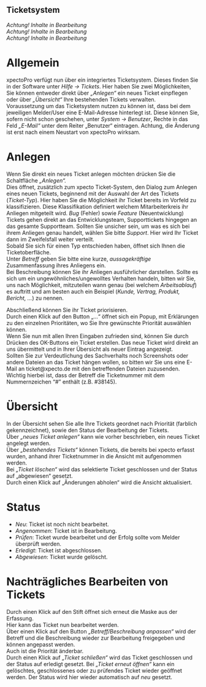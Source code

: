 <!DOCTYPE html>
<html>
<head>
<meta charset="utf-8">
<meta name="viewport" content="width=device-width, initial-scale=1.0">
<title>130_Ticketsystem.md</title>
<link rel="stylesheet" href="https://stackedit.io/res-min/themes/base.css" />
<script type="text/javascript" src="https://cdn.mathjax.org/mathjax/latest/MathJax.js?config=TeX-AMS_HTML"></script>
</head>
<body><div class="container"><h2 id="ticketsystem">Ticketsystem</h2>

<p><em>Achtung! Inhalte in Bearbeitung</em> <br>
<em>Achtung! Inhalte in Bearbeitung</em> <br>
<em>Achtung! Inhalte in Bearbeitung</em></p>



<h1 id="allgemein">Allgemein</h1>

<p>xpectoPro verfügt nun über ein integriertes Ticketsystem. Dieses finden Sie in der Software unter <em>Hilfe -&gt; Tickets</em>. Hier haben Sie zwei Möglichkeiten, Sie können entweder direkt über <em>„Anlegen“</em> ein neues Ticket einpflegen oder über <em>„Übersicht“</em> Ihre bestehenden Tickets verwalten.  <br>
 <img src="http://xpecto.github.io/docs/img/img_TS_001.png" alt="" title=""> <br>
Voraussetzung um das Ticketsystem nutzen zu können ist, dass bei dem jeweiligen Melder/User eine E-Mail-Adresse hinterlegt ist. Diese können Sie, sofern nicht schon geschehen, unter <em>System -&gt; Benutzer</em>, Rechte in das Feld <em>„E-Mail“</em>  unter dem Reiter „Benutzer“ eintragen. Achtung, die Änderung ist erst nach einem Neustart von xpectoPro wirksam.  <br>
 <img src="http://xpecto.github.io/docs/img/img_TS_002.png" alt="" title=""></p>

<h1 id="anlegen">Anlegen</h1>

<p>Wenn Sie direkt ein neues Ticket anlegen möchten drücken Sie die Schaltfläche <em>„Anlegen“.</em> <br>
Dies öffnet, zusätzlich zum xpecto Ticket-System, den Dialog zum Anlegen eines neuen Tickets, beginnend mit der Auswahl der Art des Tickets (<em>Ticket-Typ</em>). Hier haben Sie die Möglichkeit ihr Ticket bereits im Vorfeld zu klassifizieren. Diese Klassifikation definiert welchem Mitarbeiterkreis ihr Anliegen mitgeteilt wird. <em>Bug</em> (Fehler) sowie <em>Feature</em> (Neuentwicklung) Tickets gehen direkt an das Entwicklungsteam, Supporttickets hingegen an das gesamte Supportteam. Sollten Sie unsicher sein, um was es sich bei ihrem Anliegen genau handelt, wählen Sie bitte <em>Support</em>. Hier wird Ihr Ticket dann im Zweifelsfall weiter verteilt. <br>
 <img src="http://xpecto.github.io/docs/img/img_TS_003.png" alt="" title=""> <br>
Sobald Sie sich für einen Typ entschieden haben, öffnet sich Ihnen die Ticketoberfläche. <br>
 <img src="http://xpecto.github.io/docs/img/img_TS_004.png" alt="" title=""> <br>
Unter <em>Betreff</em> geben Sie bitte eine kurze, <em>aussagekräftige</em> Zusammenfassung ihres Anliegens ein. <br>
Bei Beschreibung können Sie ihr Anliegen ausführlicher darstellen. Sollte es sich um ein ungewöhnliches/ungewolltes Verhalten handeln, bitten wir Sie, uns nach Möglichkeit, mitzuteilen wann genau (bei welchem <em>Arbeitsablauf</em>) es auftritt und am besten auch ein Beispiel (<em>Kunde, Vertrag, Produkt, Bericht, …</em>) zu nennen.</p>

<p>Abschließend können Sie ihr Ticket priorisieren. <br>
 <img src="http://xpecto.github.io/docs/img/img_TS_005.png" alt="" title=""> <br>
Durch einen Klick auf den Button „…“ öffnet sich ein Popup, mit Erklärungen zu den einzelnen Prioritäten, wo Sie Ihre gewünschte Priorität auswählen können. <br>
 <img src="http://xpecto.github.io/docs/img/img_TS_006.png" alt="" title=""> <br>
Wenn Sie nun mit allen Ihren Eingaben zufrieden sind, können Sie durch Drücken des OK-Buttons ein Ticket erstellen. Das neue Ticket wird direkt an uns übermittelt und in Ihrer Übersicht als neuer Eintrag angezeigt.  <br>
 <img src="http://xpecto.github.io/docs/img/img_TS_007.png" alt="" title=""> <br>
Sollten Sie zur Verdeutlichung des Sachverhalts noch Screenshots oder andere Dateien an das Ticket hängen wollen, so bitten wir Sie uns eine E-Mail an ticket@xpecto.de mit den betreffenden Dateien zuzusenden. Wichtig hierbei ist, dass der Betreff die Ticketnummer mit dem Nummernzeichen “#”  enthält (z.B. #38145).</p>

<h1 id="übersicht">Übersicht</h1>

<p>In der Übersicht sehen Sie alle Ihre Tickets geordnet nach Priorität (farblich gekennzeichnet), sowie den Status der Bearbeitung der Tickets. <br>
 <img src="http://xpecto.github.io/docs/img/img_TS_008.png" alt="" title=""> <br>
Über <em>„neues Ticket anlegen“</em> kann wie vorher beschrieben, ein neues Ticket angelegt werden. <br>
Über <em>„bestehendes Tickets“</em> können Tickets, die bereits bei xpecto erfasst wurden, anhand ihrer Ticketnummer in die Ansicht mit aufgenommen werden. <br>
Bei <em>„Ticket löschen“</em> wird das selektierte Ticket geschlossen und der Status auf „abgewiesen“ gesetzt. <br>
Durch einen Klick auf „Änderungen abholen“ wird die Ansicht aktualisiert.</p>

<h1 id="status">Status</h1>

<ul>
<li><em>Neu</em>: Ticket ist noch nicht bearbeitet.</li>
<li><em>Angenommen</em>: Ticket ist in Bearbeitung.</li>
<li><em>Prüfen</em>: Ticket wurde bearbeitet und der Erfolg sollte vom Melder überprüft werden.</li>
<li><em>Erledigt</em>: Ticket ist abgeschlossen.</li>
<li><em>Abgewiesen</em>: Ticket wurde gelöscht.</li>
</ul>

<h1 id="nachträgliches-bearbeiten-von-tickets">Nachträgliches Bearbeiten von Tickets</h1>

<p>Durch einen Klick auf den Stift öffnet sich erneut die Maske aus der Erfassung. <br>
 <img src="http://xpecto.github.io/docs/img/img_TS_009.png" alt="" title=""> <br>
Hier kann das Ticket nun bearbeitet werden. <br>
<img src="http://xpecto.github.io/docs/img/img_TS_010.png" alt="" title=""> <br>
Über einen Klick auf den Button <em>„Betreff/Beschreibung anpassen“</em> wird der Betreff und die Beschreibung wieder zur Bearbeitung freigegeben und können angepasst werden. <br>
Auch ist die Priorität änderbar. <br>
Durch einen Klick auf <em>„Ticket schließen“</em> wird das Ticket geschlossen und der Status auf erledigt gesetzt. Bei <em>„Ticket erneut öffnen“</em> kann ein gelöschtes, geschlossenes oder zu prüfendes Ticket wieder geöffnet werden. Der Status wird hier wieder automatisch auf <em>neu</em> gesetzt.</p></div></body>
</html>